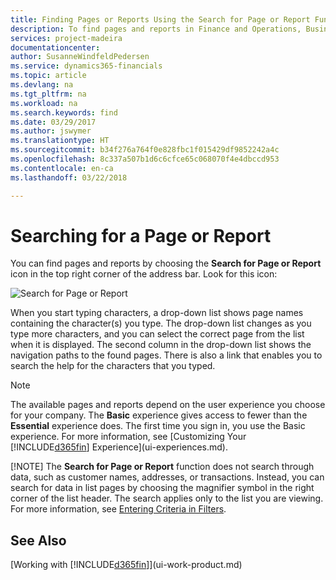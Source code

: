```yaml
---
title: Finding Pages or Reports Using the Search for Page or Report Function | Microsoft Docs
description: To find pages and reports in Finance and Operations, Business edition , you can use the Search for Page or Report feature.
services: project-madeira
documentationcenter: 
author: SusanneWindfeldPedersen
ms.service: dynamics365-financials
ms.topic: article
ms.devlang: na
ms.tgt_pltfrm: na
ms.workload: na
ms.search.keywords: find
ms.date: 03/29/2017
ms.author: jswymer
ms.translationtype: HT
ms.sourcegitcommit: b34f276a764f0e828fbc1f015429df9852242a4c
ms.openlocfilehash: 8c337a507b1d6c6cfce65c068070f4e4dbccd953
ms.contentlocale: en-ca
ms.lasthandoff: 03/22/2018

---
```

# <a name="searching-for-a-page-or-report"></a>Searching for a Page or Report
You can find pages and reports by choosing the **Search for Page or Report** icon in the top right corner of the address bar. Look for this icon:

![Search for Page or Report](media/ui-search/search.png "Search for Page or Report")

When you start typing characters, a drop-down list shows page names containing the character(s) you type. The drop-down list changes as you type more characters, and you can select the correct page from the list when it is displayed. The second column in the drop-down list shows the navigation paths to the found pages. There is also a link that enables you to search the help for the characters that you typed.

> [!NOTE]
>   The available pages and reports depend on the user experience you choose for your company. The **Basic** experience gives access to fewer than the **Essential** experience does. The first time you sign in, you use the Basic experience. For more information, see [Customizing Your  [!INCLUDE[d365fin](includes/d365fin_md.md)] Experience](ui-experiences.md).
> 
> [!NOTE]
>   The **Search for Page or Report** function does not search through data, such as customer names, addresses, or transactions. Instead, you can search for data in list pages by choosing the magnifier symbol in the right corner of the list header. The search applies only to the list you are viewing. For more information, see [Entering Criteria in Filters](ui-enter-criteria-filters.md).

## <a name="see-also"></a>See Also
[Working with [!INCLUDE[d365fin](includes/d365fin_md.md)]](ui-work-product.md)

